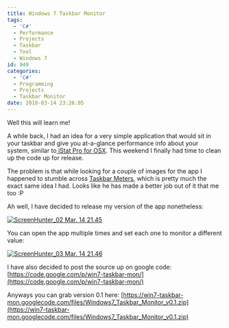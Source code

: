 ```yaml
---
title: Windows 7 Taskbar Monitor
tags:
  - 'C#'
  - Performance
  - Projects
  - Taskbar
  - Tool
  - Windows 7
id: 949
categories:
  - 'C#'
  - Programming
  - Projects
  - Taskbar Monitor
date: 2010-03-14 23:26:05
---
```


Well this will learn me!

A while back, I had an idea for a very simple application that would sit in your taskbar and give you at-a-glance performance info about your system, similar to[ iStat Pro for OSX](https://www.islayer.com/apps/istatpro/). This weekend I finally had time to clean up the code up for release.

The problem is that while looking for a couple of images for the app I happened to stumble across [Taskbar Meters](https://taskbarmeters.codeplex.com/), which is pretty much the exact same idea I had. Looks like he has made a better job out of it that me too :P

Ah well, I have decided to release my version of the app nonetheless:

[![](https://mikecann.co.uk/wp-content/uploads/2010/03/ScreenHunter_02-Mar.-14-21.45.gif "ScreenHunter_02 Mar. 14 21.45")](https://mikecann.co.uk/wp-content/uploads/2010/03/ScreenHunter_02-Mar.-14-21.45.gif)

You can open the app multiple times and set each one to monitor a different value:

[![](https://mikecann.co.uk/wp-content/uploads/2010/03/ScreenHunter_03-Mar.-14-21.46.gif "ScreenHunter_03 Mar. 14 21.46")](https://mikecann.co.uk/wp-content/uploads/2010/03/ScreenHunter_03-Mar.-14-21.46.gif)

I have also decided to post the source up on google code: [https://code.google.com/p/win7-taskbar-mon/](https://code.google.com/p/win7-taskbar-mon/)

Anyways you can grab version 0.1 here: [https://win7-taskbar-mon.googlecode.com/files/Windows7_Taskbar_Monitor_v0.1.zip](https://win7-taskbar-mon.googlecode.com/files/Windows7_Taskbar_Monitor_v0.1.zip)